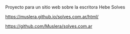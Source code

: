 Proyecto para un sitio web sobre la escritora Hebe Solves

https://muslera.github.io/solves.com.ar/html/

https://github.com/Muslera/solves.com.ar




